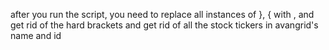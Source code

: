 after you run the script, you need to replace all instances of }, { with ,
and get rid of the hard brackets
and get rid of all the stock tickers in avangrid's name and id
